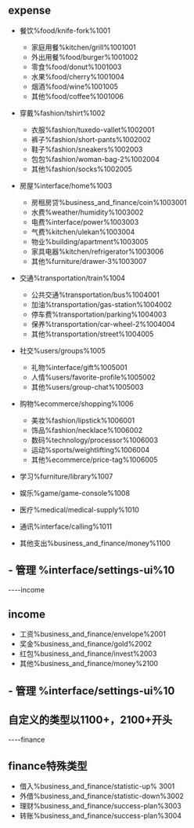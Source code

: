  ## expense
- 餐饮%food/knife-fork%1001
    - 家庭用餐%kitchen/grill%1001001
    - 外出用餐%food/burger%1001002
    - 零食%food/donut%1001003
    - 水果%food/cherry%1001004
    - 烟酒%food/wine%1001005
    - 其他%food/coffee%1001006
- 穿戴%fashion/tshirt%1002
    - 衣服%fashion/tuxedo-vallet%1002001
    - 裤子%fashion/short-pants%1002002
    - 鞋子%fashion/sneakers%1002003
    - 包包%fashion/woman-bag-2%1002004
    - 其他%fashion/socks%1002005
- 房屋%interface/home%1003
    - 房租房贷%business_and_finance/coin%1003001
    - 水费%weather/humidity%1003002
    - 电费%interface/power%1003003
    - 气费%kitchen/ulekan%1003004
    - 物业%building/apartment%1003005
    - 家具电器%kitchen/refrigerator%1003006
    - 其他%furniture/drawer-3%1003007
- 交通%transportation/train%1004
    - 公共交通%transportation/bus%1004001
    - 加油%transportation/gas-station%1004002
    - 停车费%transportation/parking%1004003
    - 保养%transportation/car-wheel-2%1004004
    - 其他%transportation/street%1004005

- 社交%users/groups%1005
    - 礼物%interface/gift%1005001
    - 人情%users/favorite-profile%1005002
    - 其他%users/group-chat%1005003

- 购物%ecommerce/shopping%1006
    - 美妆%fashion/lipstick%1006001
    - 饰品%fashion/necklace%1006002
    - 数码%technology/processor%1006003
    - 运动%sports/weightlifting%1006004
    - 其他%ecommerce/price-tag%1006005
- 学习%furniture/library%1007
- 娱乐%game/game-console%1008
- 医疗%medical/medical-supply%1010
- 通讯%interface/calling%1011
- 其他支出%business_and_finance/money%1100
## - 管理 %interface/settings-ui%10

----income
## income

- 工资%business_and_finance/envelope%2001
- 奖金%business_and_finance/gold%2002
- 红包%business_and_finance/invest%2003
- 其他%business_and_finance/money%2100
## - 管理 %interface/settings-ui%10


## 自定义的类型以1100+，2100+开头

----finance
## finance特殊类型
- 借入%business_and_finance/statistic-up% 3001
- 外借%business_and_finance/statistic-down%3002
- 理财%business_and_finance/success-plan%3003
- 转账%business_and_finance/success-plan%3004

